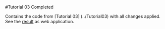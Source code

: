 #Tutorial 03 Completed

Contains the code from [Tutorial 03] (../Tutorial03) with all changes applied. See the <a href="out/Fusee.Tutorial.Web.html" target="_blank">result</a> as web application.

